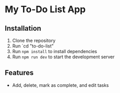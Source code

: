 # My To-Do List App

## Installation
1. Clone the repository
2. Run `cd "to-do-list"
3. Run `npm install` to install dependencies
4. Run `npm run dev` to start the development server

## Features
- Add, delete, mark as complete, and edit tasks
